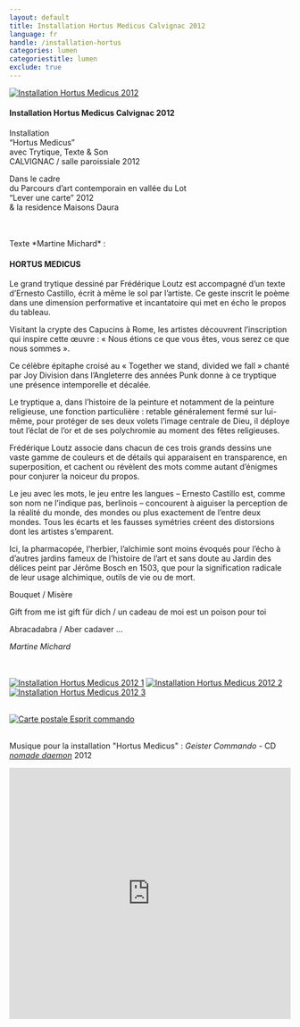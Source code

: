 ```yaml
---
layout: default
title: Installation Hortus Medicus Calvignac 2012
language: fr
handle: /installation-hortus
categories: lumen
categoriestitle: lumen
exclude: true
---
```


<a rel="lightbox" data-lightbox="example-1" href="/galeries/installation-hortus/image02.jpg" title="Installation Hortus Medicus 2012"><img src="/galeries/installation-hortus/image02.jpg" alt="Installation Hortus Medicus 2012" class="img-left"></a>
#### Installation Hortus Medicus Calvignac 2012  
    
Installation  
“Hortus Medicus”  
avec Trytique, Texte & Son  
CALVIGNAC / salle paroissiale 2012  

Dans le cadre  
du Parcours d’art contemporain en vallée du Lot  
“Lever une carte” 2012  
& la residence Maisons Daura

<br style="clear:both" />
<br style="clear:both" />
Texte *Martine Michard* :  
  
#### HORTUS MEDICUS  
  
Le grand trytique dessiné par Frédérique Loutz est accompagné d’un texte d’Ernesto Castillo, écrit à même le sol par l’artiste. Ce geste inscrit le poème dans une dimension performative et incantatoire qui met en écho le propos du tableau.

Visitant la crypte des Capucins à Rome, les artistes découvrent l’inscription qui inspire cette œuvre : « Nous étions ce que vous êtes, vous serez ce que nous sommes ».

Ce célèbre épitaphe croisé au « Together we stand, divided we fall » chanté par Joy Division dans l’Angleterre des années Punk donne à ce tryptique une présence intemporelle et décalée.

Le tryptique a, dans l’histoire de la peinture et notamment de la peinture religieuse, une fonction particulière : retable généralement fermé sur lui-même, pour protéger de ses deux volets l’image centrale de Dieu, il déploye tout l’éclat de l’or et de ses polychromie au moment des fêtes religieuses.

Frédérique Loutz associe dans chacun de ces trois grands dessins une vaste gamme de couleurs et de détails qui apparaisent en transparence, en superposition, et cachent ou révèlent des mots comme autant d’énigmes pour conjurer la noiceur du propos.

Le jeu avec les mots, le jeu entre les langues – Ernesto Castillo est, comme son nom ne l’indique pas, berlinois – concourent à aiguiser la perception de la réalité du monde, des mondes ou plus exactement de l’entre deux mondes. Tous les écarts et les fausses symétries créent des distorsions dont les artistes s’emparent.

Ici, la pharmacopée, l’herbier, l’alchimie sont moins évoqués pour l’écho à d’autres jardins fameux de l’histoire de l’art et sans doute au Jardin des délices peint par Jérôme Bosch en 1503, que pour la signification radicale de leur usage alchimique, outils de vie ou de mort.

Bouquet / Misère

Gift from me ist gift für dich / un  cadeau de moi est un poison pour toi

Abracadabra / Aber cadaver …

*Martine Michard* 
  
<br style="clear:both" />
<br style="clear:both" />
<a rel="lightbox" data-lightbox="example-1" href="/galeries/installation-hortus/image06.jpg" title="Installation Hortus Medicus 2012 1"><img src="/galeries/installation-hortus/image06.jpg" alt="Installation Hortus Medicus 2012 1" class="img-left3"></a>
<a rel="lightbox" data-lightbox="example-1" href="/galeries/installation-hortus/image05.jpg" title="Installation Hortus Medicus 2012 2"><img src="/galeries/installation-hortus/image05.jpg" alt="Installation Hortus Medicus 2012 2" class="img-left3"></a>
<a rel="lightbox" data-lightbox="example-1" href="/galeries/installation-hortus/image03.jpg" title="Installation Hortus Medicus 2012 3"><img src="/galeries/installation-hortus/image03.jpg" alt="Installation Hortus Medicus 2012 3" class="img-left3"></a>
<br style="clear:both" />
<br style="clear:both" />

<a rel="lightbox" data-lightbox="example-1" href="/galeries/installation-hortus/esprit-commando.jpg" title="Carte postale Esprit commando"><img src="/galeries/installation-hortus/esprit-commando.jpg" alt="Carte postale Esprit commando" class="img-full"></a>
<br style="clear:both" />
<br style="clear:both" />

Musique pour la installation "Hortus Medicus" : *Geister Commando* - CD [*nomade daemon*](/fr/cd-nomade-daemon) 2012  
<iframe width="100%" height="450" scrolling="no" frameborder="no" src="https://w.soundcloud.com/player/?url=https%3A//api.soundcloud.com/tracks/316820012&amp;auto_play=false&amp;hide_related=false&amp;show_comments=true&amp;show_user=true&amp;show_reposts=false&amp;visual=true"></iframe>
